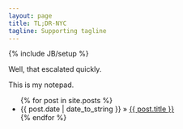 ```yaml
---
layout: page
title: TL;DR-NYC
tagline: Supporting tagline
---
```

{% include JB/setup %}

Well, that escalated quickly.

<!---"Deadlisting reverse engineering, as +ORC calls it, is a slow 'puzzle solving' process: the intellectual challenge can be extremely interesting."

## idaq.exe
-->

This is my notepad. 

<ul class="posts">
  {% for post in site.posts %}
    <li><span>{{ post.date | date_to_string }}</span> &raquo; <a href="{{ BASE_PATH }}{{ post.url }}">{{ post.title }}</a></li>
  {% endfor %}
</ul>

<!--
## Happy Deadlisting!
-->

